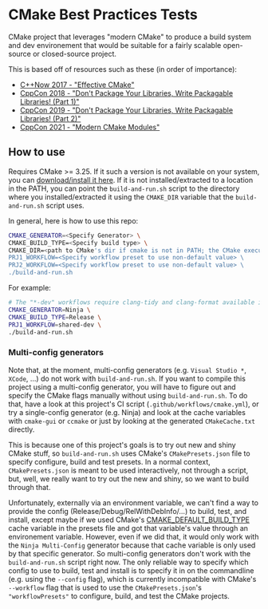 # CMake Best Practices Tests

CMake project that leverages "modern CMake" to produce a build system and dev environement that would be suitable for a fairly scalable open-source or closed-source project.

This is based off of resources such as these (in order of importance):
- [C++Now 2017 - "Effective CMake"](https://youtu.be/bsXLMQ6WgIk)
- [CppCon 2018 - "Don't Package Your Libraries, Write Packagable Libraries! (Part 1)"](https://youtu.be/sBP17HQAQjk)
- [CppCon 2019 - "Don't Package Your Libraries, Write Packagable Libraries! (Part 2)"](https://youtu.be/_5weX5mx8hc)
- [CppCon 2021 - "Modern CMake Modules"](https://youtu.be/IZXNsim9TWI)

## How to use

Requires CMake >= 3.25. If it such a version is not available on your system, you can [download/install it here](https://cmake.org/download/). If it is not installed/extracted to a location in the PATH, you can point the `build-and-run.sh` script to the directory where you installed/extracted it using the `CMAKE_DIR` variable that the `build-and-run.sh` script uses.

In general, here is how to use this repo:

```sh
CMAKE_GENERATOR=<Specify Generator> \
CMAKE_BUILD_TYPE=<Specify build type> \
CMAKE_DIR=<path to CMake's dir if cmake is not in PATH; the CMake executable is "${CMAKE_DIR}/bin/cmake"> \
PRJ1_WORKFLOW=<Specify workflow preset to use non-default value> \
PRJ2_WORKFLOW=<Specify workflow preset to use non-default value> \
./build-and-run.sh
```

For example:

```sh
# The "*-dev" workflows require clang-tidy and clang-format available in PATH.
CMAKE_GENERATOR=Ninja \
CMAKE_BUILD_TYPE=Release \
PRJ1_WORKFLOW=shared-dev \
./build-and-run.sh
```

### Multi-config generators

Note that, at the moment, multi-config generators (e.g. `Visual Studio *`, `XCode`, ...) do not work with `build-and-run.sh`. If you want to compile this project using a multi-config generator, you will have to figure out and specify the CMake flags manually without using `build-and-run.sh`. To do that, have a look at this project's CI script (`.github/workflows/cmake.yml`), or try a single-config generator (e.g. Ninja) and look at the cache variables with `cmake-gui` or `ccmake` or just by looking at the generated `CMakeCache.txt` directly.

This is because one of this project's goals is to try out new and shiny CMake stuff, so `build-and-run.sh` uses CMake's `CMakePresets.json` file to specify configure, build and test presets. In a normal context, `CMakePresets.json` is meant to be used interactively, not through a script, but, well, we really want to try out the new and shiny, so we want to build through that.

Unfortunately, externally via an environment variable, we can't find a way to provide the config (Release/Debug/RelWithDebInfo/...) to build, test, and install, except maybe if we used CMake's [CMAKE_DEFAULT_BUILD_TYPE](https://cmake.org/cmake/help/latest/variable/CMAKE_DEFAULT_BUILD_TYPE.html#variable:CMAKE_DEFAULT_BUILD_TYPE) cache variable in the presets file and got that variable's value through an environement variable. However, even if we did that, it would only work with the `Ninja Multi-Config` generator because that cache variable is only used by that specific generator. So multi-config generators don't work with the `build-and-run.sh` script right now. The only reliable way to specify which config to use to build, test and install is to specify it in on the commandline (e.g. using the `--config` flag), which is currently incompatible with CMake's `--workflow` flag that is used to use the `CMakePresets.json`'s `"workflowPresets"` to configure, build, and test the CMake projects.

